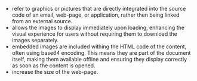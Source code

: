 - refer to graphics or pictures that are directly integrated into the source code of an email, web-page, or application, rather then being linked from an external source.
- allows the images to display immediately upon loading, enhancing the visual experience for users without requiring them to download the images separately.
- embedded images are included withing the HTML code of the content, often using base64 encoding. This means they are part of the document itself, making them available offline and ensuring they display correctly as soon as the content is opened.
- increase the size of the web-page.